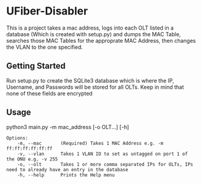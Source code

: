 # UFiber-Disabler

This is a project takes a mac address, logs into each OLT listed in a database (Which is created with setup.py) and dumps the MAC Table, searches those MAC Tables for the approprate MAC Address, then changes the VLAN to the one specified.

## Getting Started
Run setup.py to create the SQLite3 database which is where the IP, Username, and Passwords will be stored for all OLTs. Keep in mind that none of these fields are encrypted

## Usage
python3 main.py -m mac_address [-o OLT...] [-h]
    
    Options:
        -m, --mac       (Required) Takes 1 MAC Address e.g. -m ff:ff:ff:ff:ff:ff
        -v, --vlan      Takes 1 VLAN ID to set as untagged on port 1 of the ONU e.g. -v 255
        -o, --olt       Takes 1 or more comma separated IPs for OLTs, IPs need to already have an entry in the database
        -h, --help      Prints the Help menu

